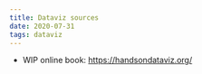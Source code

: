 ```yaml
---
title: Dataviz sources
date: 2020-07-31
tags: dataviz
---
```


- WIP online book: https://handsondataviz.org/
